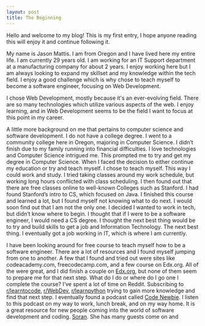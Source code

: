 ```yaml
---
layout: post
title: The Beginning
---
```


Hello and welcome to my blog! This is my first entry, I hope anyone reading this will enjoy it and continue following it.

My name is Jason Mattis. I am from Oregon and I have lived here my entire life. I am currently 29 years old. I am working for an IT Support department at a manufacturing company for about 2 years. I enjoy working here but I am always looking to expand my skillset and my knowledge within the tech field. I enjoy a good challenge which is why chose to teach myself to become a software engineer, focusing on Web Development.

I chose Web Development, mostly because it's an ever-evolving field. There are so many technologies which utilize various aspects of the web. I enjoy learning, and in Web Development seems to be the field I want to focus at this point in my career.

A little more background on me that pertains to computer science and software development. I do not have a college degree. I went to a community college here in Oregon, majoring in Computer Science. I didn’t finish due to my family running into financial difficulties. I love technologies and Computer Science intrigued me. This prompted me to try and get my degree in Computer Science. When I faced the decision to either continue my education or try and teach myself. I chose to teach myself. This way I could work and study. I tried taking classes around my work schedule, but working long hours conflicted with class scheduling. I then found out that there are free classes online to well-known Colleges such as Stanford. I had found Stanford’s intro to CS, which focused on Java. I finished this course and learned a lot, but I found myself not knowing what to do next. I would soon find out that I am not the only one. I decided I wanted to work in tech, but didn’t know where to begin. I thought that if I were to be a software engineer, I would need a CS degree. I thought the next best thing would be to try and build skills to get a job and Information Technology. The next best thing. I eventually got a job working in IT, which is where I am currently.

I have been looking around for free course to teach myself how to be a software engineer. There are a lot of resources and I found myself jumping from one to another. A few that I found and tried out were sites like codeacademy.com, freecodecamp.com, and a few course on Edx.org. All of the were great, and I did finish a couple on [Edx.org](http://edx.org), but none of them seem to prepare me for that next step. What do I do or where do I go one I complete the course? I’ve spent a lot of time on Reddit. Subscribing to [r/learntocode](https://www.reddit.com/r/learnprogramming/), [r/WebDev](https://www.reddit.com/r/webdev/), [r/learnpython](https://www.reddit.com/r/learnpython/) trying to gain more knowledge and find that next step. I eventually found a podcast called [Code Newbie](http://www.codenewbie.org/). I listen to this podcast on my way to work, lunch break, and on my way home. It is a great resource for new people coming into the world of software development and coding. [Soran](https://twitter.com/saronyitbarek "Sorans Twitter"). She has many guests come on and 
